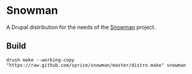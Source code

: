 # Snowman

A Drupal distribution for the needs of the [Snowman](http://groups.drupal.org/snowman)
project.

## Build

    drush make --working-copy "https://raw.github.com/sprice/snowman/master/distro.make" snowman
